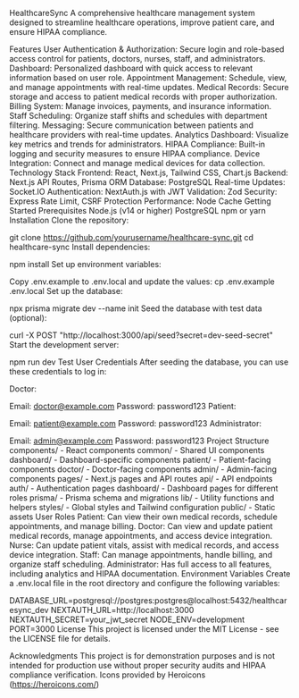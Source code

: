 HealthcareSync
A comprehensive healthcare management system designed to streamline healthcare operations, improve patient care, and ensure HIPAA compliance.

Features
User Authentication & Authorization: Secure login and role-based access control for patients, doctors, nurses, staff, and administrators.
Dashboard: Personalized dashboard with quick access to relevant information based on user role.
Appointment Management: Schedule, view, and manage appointments with real-time updates.
Medical Records: Secure storage and access to patient medical records with proper authorization.
Billing System: Manage invoices, payments, and insurance information.
Staff Scheduling: Organize staff shifts and schedules with department filtering.
Messaging: Secure communication between patients and healthcare providers with real-time updates.
Analytics Dashboard: Visualize key metrics and trends for administrators.
HIPAA Compliance: Built-in logging and security measures to ensure HIPAA compliance.
Device Integration: Connect and manage medical devices for data collection.
Technology Stack
Frontend: React, Next.js, Tailwind CSS, Chart.js
Backend: Next.js API Routes, Prisma ORM
Database: PostgreSQL
Real-time Updates: Socket.IO
Authentication: NextAuth.js with JWT
Validation: Zod
Security: Express Rate Limit, CSRF Protection
Performance: Node Cache
Getting Started
Prerequisites
Node.js (v14 or higher)
PostgreSQL
npm or yarn
Installation
Clone the repository:

git clone https://github.com/yourusername/healthcare-sync.git
cd healthcare-sync
Install dependencies:

npm install
Set up environment variables:

Copy .env.example to .env.local and update the values:
cp .env.example .env.local
Set up the database:

npx prisma migrate dev --name init
Seed the database with test data (optional):

curl -X POST "http://localhost:3000/api/seed?secret=dev-seed-secret"
Start the development server:

npm run dev
Test User Credentials
After seeding the database, you can use these credentials to log in:

Doctor:

Email: doctor@example.com
Password: password123
Patient:

Email: patient@example.com
Password: password123
Administrator:

Email: admin@example.com
Password: password123
Project Structure
components/ - React components
common/ - Shared UI components
dashboard/ - Dashboard-specific components
patient/ - Patient-facing components
doctor/ - Doctor-facing components
admin/ - Admin-facing components
pages/ - Next.js pages and API routes
api/ - API endpoints
auth/ - Authentication pages
dashboard/ - Dashboard pages for different roles
prisma/ - Prisma schema and migrations
lib/ - Utility functions and helpers
styles/ - Global styles and Tailwind configuration
public/ - Static assets
User Roles
Patient: Can view their own medical records, schedule appointments, and manage billing.
Doctor: Can view and update patient medical records, manage appointments, and access device integration.
Nurse: Can update patient vitals, assist with medical records, and access device integration.
Staff: Can manage appointments, handle billing, and organize staff scheduling.
Administrator: Has full access to all features, including analytics and HIPAA documentation.
Environment Variables
Create a .env.local file in the root directory and configure the following variables:

DATABASE_URL=postgresql://postgres:postgres@localhost:5432/healthcaresync_dev
NEXTAUTH_URL=http://localhost:3000
NEXTAUTH_SECRET=your_jwt_secret
NODE_ENV=development
PORT=3000
License
This project is licensed under the MIT License - see the LICENSE file for details.

Acknowledgments
This project is for demonstration purposes and is not intended for production use without proper security audits and HIPAA compliance verification. Icons provided by Heroicons (https://heroicons.com/)